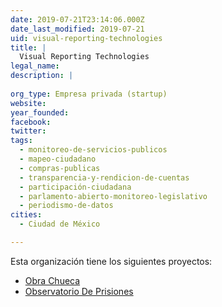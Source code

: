 ```yaml
---
date: 2019-07-21T23:14:06.000Z
date_last_modified: 2019-07-21
uid: visual-reporting-technologies
title: |
  Visual Reporting Technologies
legal_name: 
description: |
  
org_type: Empresa privada (startup)
website: 
year_founded: 
facebook: 
twitter: 
tags:
  - monitoreo-de-servicios-publicos
  - mapeo-ciudadano
  - compras-publicas
  - transparencia-y-rendicion-de-cuentas
  - participación-ciudadana
  - parlamento-abierto-monitoreo-legislativo
  - periodismo-de-datos
cities: 
  - Ciudad de México

---
```


Esta organización tiene los siguientes proyectos:

- [Obra Chueca](/proyectos/obra-chueca)
- [Observatorio De Prisiones](/proyectos/observatorio-de-prisiones)
